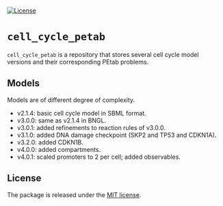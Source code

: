 [![License](https://img.shields.io/github/license/paulflang/cell_cycle_petab.svg)](https://github.com/paulflang/cell_cycle_petab/blob/develop/LICENSE)

# `cell_cycle_petab`

`cell_cycle_petab` is a repository that stores several cell cycle model versions and their corresponding PEtab problems.

## Models

Models are of different degree of complexity.

* v2.1.4: basic cell cycle model in SBML format.
* v3.0.0: same as v2.1.4 in BNGL.
* v3.0.1: added refinements to reaction rules of v3.0.0.
* v3.1.0: added DNA damage checkpoint (SKP2 and TP53 and CDKN1A).
* v3.2.0: added CDKN1B.
* v4.0.0: added compartments.
* v4.0.1: scaled promoters to 2 per cell; added observables.

## License
The package is released under the [MIT license](https://github.com/paulflang/cell_cycle_petab/blob/develop/LICENSE).
